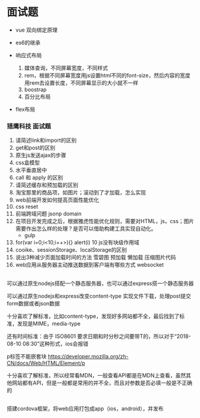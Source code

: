 # 面试题

* vue 双向绑定原理

* es6的继承

* 响应式布局
    1. 媒体查询，不同屏幕宽度，不同样式
    2. rem，根据不同屏幕宽度用js设置html不同的font-size，然后内容的宽度用rem去设置长度，不同屏幕显示的大小就不一样
    3. boostrap
    4. 百分比布局

* flex布局

### 猎鹰科技 面试题

1. 请简述link和import的区别
2. get和post的区别
3. 原生js发送ajax的步骤
4. css盒模型
5. 水平垂直居中
6. call 和 apply 的区别
7. 请简述缓存和预加载的区别
8. 淘宝那里的商品项，如图片；滚动到了才加载，怎么实现
9. web前端开发如何提高页面性能优化
10. css reset
11. 前端跨域问题
    jsonp domain
12. 在项目开发完成之后，根据雅虎性能优化规则，需要对HTML，js，css；图片需要作出怎么样的处理？是否可以借助构建工具实现自动化。
    * gulp
13. for(var i=0;i<10;i++>){} alert(i)
    10
    js没有块级作用域
14. cooike、sessionStorage、localStorage的区别
15. 说出3种减少页面加载时间的方法
    雪碧图
    预加载
    懒加载
    压缩图片代码
16. web应用从服务器主动推送数据到客户端有哪些方式
    websocket





## 

可以通过原生nodejs搭配一个静态服务器，也可以通过express搭一个静态服务器

可以通过原生nodejs和express改变content-type 实现文件下载，处理post提交form数据或者json数据

十分喜欢了解标准，比如content-type，发现好多网站都不全，最后找到了标准，发现是MIME，media-type

还有时间标准：由于 ISO8601 要求日期和时分秒之间要带T的，所以对于“2018-08-10 08:30”这种形式，ios会报错

p标签不能嵌套块 https://developer.mozilla.org/zh-CN/docs/Web/HTML/Element/p

十分喜欢了解标准，所以经常看MDN，一般查看API都是在MDN上查看，虽然其他网站都有API，但是一般都是常用的并不全，而且对参数是否必填一般是不正确的



##

搭建cordova框架，将web应用打包成app（ios，android），并发布